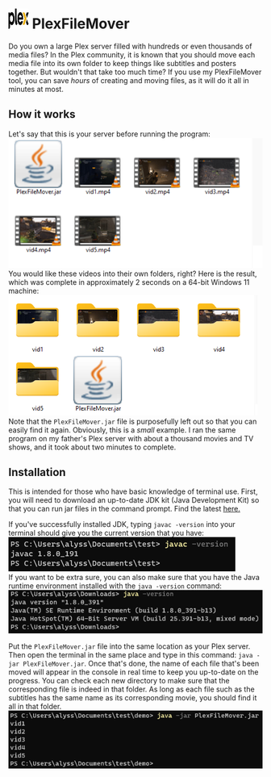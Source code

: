 # <img src="https://github.com/alyssarose05/PlexFileMover/blob/main/Images/Plex_logo_2022.svg.png" width="40" height="40"> PlexFileMover



Do you own a large Plex server filled with hundreds or even thousands of media files? In the Plex community, it is known that you should move each media file into its own folder to keep things like subtitles and posters together. But wouldn't that take too much time?
If you use my PlexFileMover tool, you can save _hours_ of creating and moving files, as it will do it all in minutes at most. 

## How it works
Let's say that this is your server before running the program:<br>
![](Images/before.png)<br>
You would like these videos into their own folders, right? Here is the result, which was complete in approximately 2 seconds on a 64-bit Windows 11 machine:<br>
![](Images/after.png)<br>
Note that the `PlexFileMover.jar` file is purposefully left out so that you can easily find it again. Obviously, this is a _small_ example. I ran the same program on my father's Plex server with about a thousand movies and TV shows, and it took about two minutes to complete.

## Installation
This is intended for those who have basic knowledge of terminal use. First, you will need to download an up-to-date JDK kit (Java Development Kit) so that you can run jar files in the command prompt. Find the latest <a href="https://www.oracle.com/java/technologies/downloads/#jdk21-windows">here.</a> 

If you've successfully installed JDK, typing `javac -version` into your terminal should give you the current version that you have:<br>
![](Images/javac.png)<br>
If you want to be extra sure, you can also make sure that you have the Java runtime environment installed with the `java -version` command:<br>
![](Images/java.png)<br>

Put the `PlexFileMover.jar` file into the same location as your Plex server. Then open the terminal in the same place and type in this command: `java -jar PlexFileMover.jar`. Once that's done, the name of each file that's been moved will appear in the console in real time to keep you up-to-date on the progress. You can check each new directory to make sure that the corresponding file is indeed in that folder. As long as each file such as the subtitles has the same name as its corresponding movie, you should find it all in that folder.
![](Images/cmd.png)


